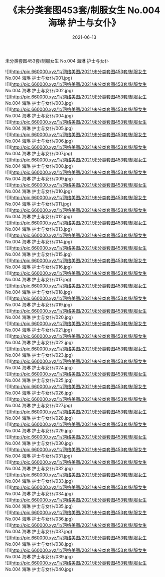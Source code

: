 ﻿---
layout: post
title:  《未分类套图453套/制服女生 No.004 海琳 护士与女仆》
date:   2021-06-13
img: http://pic.660000.xyz/1:/网络美图/2021/未分类套图453套/制服女生 No.004 海琳 护士与女仆/000.jpg
categories: [美女, 清纯, 唯美]
---

未分类套图453套/制服女生 No.004 海琳 护士与女仆

 ![](http://pic.660000.xyz/1:/网络美图/2021/未分类套图453套/制服女生 No.004 海琳 护士与女仆/001.jpg) <br>![](http://pic.660000.xyz/1:/网络美图/2021/未分类套图453套/制服女生 No.004 海琳 护士与女仆/002.jpg) <br>![](http://pic.660000.xyz/1:/网络美图/2021/未分类套图453套/制服女生 No.004 海琳 护士与女仆/003.jpg) <br>![](http://pic.660000.xyz/1:/网络美图/2021/未分类套图453套/制服女生 No.004 海琳 护士与女仆/004.jpg) <br>![](http://pic.660000.xyz/1:/网络美图/2021/未分类套图453套/制服女生 No.004 海琳 护士与女仆/005.jpg) <br>![](http://pic.660000.xyz/1:/网络美图/2021/未分类套图453套/制服女生 No.004 海琳 护士与女仆/006.jpg) <br>![](http://pic.660000.xyz/1:/网络美图/2021/未分类套图453套/制服女生 No.004 海琳 护士与女仆/007.jpg) <br>![](http://pic.660000.xyz/1:/网络美图/2021/未分类套图453套/制服女生 No.004 海琳 护士与女仆/008.jpg) <br>![](http://pic.660000.xyz/1:/网络美图/2021/未分类套图453套/制服女生 No.004 海琳 护士与女仆/009.jpg) <br>![](http://pic.660000.xyz/1:/网络美图/2021/未分类套图453套/制服女生 No.004 海琳 护士与女仆/010.jpg) <br>![](http://pic.660000.xyz/1:/网络美图/2021/未分类套图453套/制服女生 No.004 海琳 护士与女仆/011.jpg) <br>![](http://pic.660000.xyz/1:/网络美图/2021/未分类套图453套/制服女生 No.004 海琳 护士与女仆/012.jpg) <br>![](http://pic.660000.xyz/1:/网络美图/2021/未分类套图453套/制服女生 No.004 海琳 护士与女仆/013.jpg) <br>![](http://pic.660000.xyz/1:/网络美图/2021/未分类套图453套/制服女生 No.004 海琳 护士与女仆/014.jpg) <br>![](http://pic.660000.xyz/1:/网络美图/2021/未分类套图453套/制服女生 No.004 海琳 护士与女仆/015.jpg) <br>![](http://pic.660000.xyz/1:/网络美图/2021/未分类套图453套/制服女生 No.004 海琳 护士与女仆/016.jpg) <br>![](http://pic.660000.xyz/1:/网络美图/2021/未分类套图453套/制服女生 No.004 海琳 护士与女仆/017.jpg) <br>![](http://pic.660000.xyz/1:/网络美图/2021/未分类套图453套/制服女生 No.004 海琳 护士与女仆/018.jpg) <br>![](http://pic.660000.xyz/1:/网络美图/2021/未分类套图453套/制服女生 No.004 海琳 护士与女仆/019.jpg) <br>![](http://pic.660000.xyz/1:/网络美图/2021/未分类套图453套/制服女生 No.004 海琳 护士与女仆/020.jpg) <br>![](http://pic.660000.xyz/1:/网络美图/2021/未分类套图453套/制服女生 No.004 海琳 护士与女仆/021.jpg) <br>![](http://pic.660000.xyz/1:/网络美图/2021/未分类套图453套/制服女生 No.004 海琳 护士与女仆/022.jpg) <br>![](http://pic.660000.xyz/1:/网络美图/2021/未分类套图453套/制服女生 No.004 海琳 护士与女仆/023.jpg) <br>![](http://pic.660000.xyz/1:/网络美图/2021/未分类套图453套/制服女生 No.004 海琳 护士与女仆/024.jpg) <br>![](http://pic.660000.xyz/1:/网络美图/2021/未分类套图453套/制服女生 No.004 海琳 护士与女仆/025.jpg) <br>![](http://pic.660000.xyz/1:/网络美图/2021/未分类套图453套/制服女生 No.004 海琳 护士与女仆/026.jpg) <br>![](http://pic.660000.xyz/1:/网络美图/2021/未分类套图453套/制服女生 No.004 海琳 护士与女仆/027.jpg) <br>![](http://pic.660000.xyz/1:/网络美图/2021/未分类套图453套/制服女生 No.004 海琳 护士与女仆/028.jpg) <br>![](http://pic.660000.xyz/1:/网络美图/2021/未分类套图453套/制服女生 No.004 海琳 护士与女仆/029.jpg) <br>![](http://pic.660000.xyz/1:/网络美图/2021/未分类套图453套/制服女生 No.004 海琳 护士与女仆/030.jpg) <br>![](http://pic.660000.xyz/1:/网络美图/2021/未分类套图453套/制服女生 No.004 海琳 护士与女仆/031.jpg) <br>![](http://pic.660000.xyz/1:/网络美图/2021/未分类套图453套/制服女生 No.004 海琳 护士与女仆/032.jpg) <br>![](http://pic.660000.xyz/1:/网络美图/2021/未分类套图453套/制服女生 No.004 海琳 护士与女仆/033.jpg) <br>![](http://pic.660000.xyz/1:/网络美图/2021/未分类套图453套/制服女生 No.004 海琳 护士与女仆/034.jpg) <br>![](http://pic.660000.xyz/1:/网络美图/2021/未分类套图453套/制服女生 No.004 海琳 护士与女仆/035.jpg) <br>![](http://pic.660000.xyz/1:/网络美图/2021/未分类套图453套/制服女生 No.004 海琳 护士与女仆/036.jpg) <br>![](http://pic.660000.xyz/1:/网络美图/2021/未分类套图453套/制服女生 No.004 海琳 护士与女仆/037.jpg) <br>![](http://pic.660000.xyz/1:/网络美图/2021/未分类套图453套/制服女生 No.004 海琳 护士与女仆/038.jpg) <br>![](http://pic.660000.xyz/1:/网络美图/2021/未分类套图453套/制服女生 No.004 海琳 护士与女仆/039.jpg) <br>![](http://pic.660000.xyz/1:/网络美图/2021/未分类套图453套/制服女生 No.004 海琳 护士与女仆/040.jpg) <br>